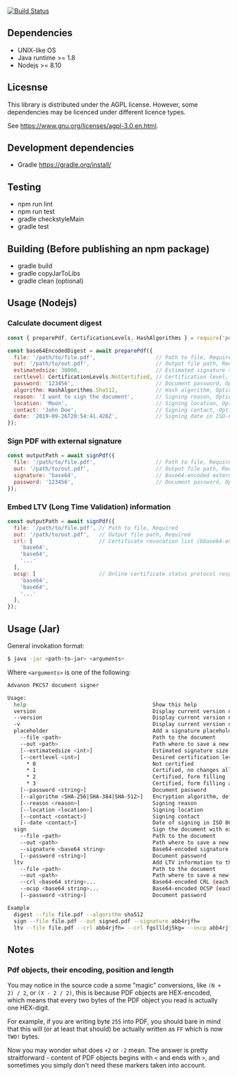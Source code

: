 [![Build Status](https://travis-ci.org/Advanon/pdf-signatures.svg?branch=master)](https://travis-ci.org/Advanon/pdf-signatures)

## Dependencies
* UNIX-like OS
* Java runtime >= 1.8
* Nodejs >= 8.10

## Licesnse

This library is distributed under the AGPL license. However, some dependencies
may be licenced under different licence types.

See https://www.gnu.org/licenses/agpl-3.0.en.html.


## Development dependencies
* Gradle https://gradle.org/install/

## Testing
* npm run lint
* npm run test
* gradle checkstyleMain
* gradle test

## Building (Before publishing an npm package)
* gradle build
* gradle copyJarToLibs
* gradle clean (optional)

## Usage (Nodejs)

### Calculate document digest

```js
const { preparePdf, CertificationLevels, HashAlgorithms } = require('pdf-signatures');

const base64EncodedDigest = await preparePdf({
  file: '/path/to/file.pdf',                   // Path to file, Required
  out: '/path/to/out.pdf',                     // Output file path, Required
  estimatedsize: 30000,                        // Estimated signature size, Optional, Default is 30000
  certlevel: CertificationLevels.NotCertified, // Certification level, Optional, Default is CertificationLevels.NotCertified
  password: '123456',                          // Document password, Optional
  algorithm: HashAlgorithms.Sha512,            // Hash algorithm, Optional, Default is HashAlgorithms.Sha512
  reason: 'I want to sign the document',       // Signing reason, Optional, Default is undefined
  location: 'Moon',                            // Signing location, Optional, Default is undefined
  contact: 'John Doe',                         // Signing contact, Optional, Default is undefined
  date: '2019-09-26T20:54:41.426Z',            // Signing date in ISO-8601 format, Optional, Default is undefined
});
```

### Sign PDF with external signature

```js
const outputPath = await signPdf({
  file: '/path/to/file.pdf',                   // Path to file, Required
  out: '/path/to/out.pdf',                     // Output file path, Required
  signature: 'base64',                         // Base64-encoded external signature
  password: '123456',                          // Document password, Optional
});
```

### Embed LTV (Long Time Validation) information

```js
const outputPath = await signPdf({
  file: '/path/to/file.pdf', // Path to file, Required
  out: '/path/to/out.pdf',   // Output file path, Required
  crl: [                     // Certificate revocation list (bbase64-encoded), Required
    'base64',
    'base64',
    '...'
  ],
  ocsp: [                    // Online certificate status protocol responses list, (base64-encoded), Required
    'base64',
    'base64',
    '...'
  ],
});
```

## Usage (Jar)

General invokation format:

```bash
$ java -jar <path-to-jar> <arguments>
```

Where `<arguments>` is one of the following:

```bash
Advanon PKCS7 document signer

Usage:
  help                                        Show this help
  version                                     Display current version number
  --version                                   Display current version number
  -v                                          Display current version number
  placeholder                                 Add a signature placeholder and calculate document digest
    --file <path>                             Path to the document
    --out <path>                              Path where to save a new document
    [--estimatedsize <int>]                   Estimated signature size, default is 30000 bytes
    [--certlevel <int>]                       Desired certification level, default is 0
      * 0                                     Not certified
      * 1                                     Certified, no changes allowed
      * 2                                     Certified, form filling
      * 3                                     Certified, form filling and annotations
    [--password <string>]                     Document password
    [--algorithm <SHA-256|SHA-384|SHA-512>]   Encryption algorithm, default is SHA-512
    [--reason <reason>]                       Signing reason
    [--location <location>]                   Signing location
    [--contact <contact>]                     Signing contact
    [--date <contact>]                        Date of signing in ISO 8601 format
  sign                                        Sign the document with external signature (use exact values as for #digest)
    --file <path>                             Path to the document
    --out <path>                              Path where to save a new document
    --signature <base64 string>               Base64-encoded signature
    [--password <string>]                     Document password
  ltv                                         Add LTV information to the document
    --file <path>                             Path to the document
    --out <path>                              Path where to save a new document
    --crl <base64 string>...                  Base64-encoded CRL (each single CRL should be prepended with -crl)
    --ocsp <base64 string>...                 Base64-encoded OCSP (each single OCSP should be prepended with -ocsp)
    [--password <string>]                     Document password

Example
  digest --file file.pdf --algorithm sha512                                                         Calculate document digest
  sign --file file.pdf --out signed.pdf --signature abb4rjfh=                                       Sign the document with external signature
  ltv --file file.pdf --crl abb4rjfh= --crl fgsllldj5kg= --oscp abb4rjfh= --ocsp fgsllldj5kg=       Insert LTV information into signed document
```

## Notes

### Pdf objects, their encoding, position and length

You may notice in the source code a some "magic" conversions, like `(N + 2) / 2`,
or `(X - 2 / 2)`, this is because PDF objects are HEX-encoded, which means
that every two bytes of the PDF object you read is actually one HEX-digit.

For example, if you are writing byte `255` into PDF, you should bare in mind
that this will (or at least that should) be actually written as `FF` which is
now `TWO!` bytes.

Now you may wonder what does `+2` or `-2` mean. The answer is pretty
straitforward - content of PDF objects begins with `<` and ends with `>`,
and sometimes you simply don't need these markers taken into account.
